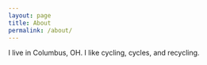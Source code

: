 ```yaml
---
layout: page
title: About
permalink: /about/
---
```


I live in Columbus, OH.  I like cycling, cycles, and recycling.